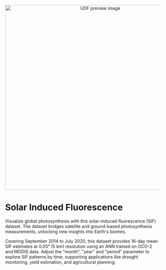 <!--fused:preview-->
<p align="center"><img src="https://fused-magic.s3.us-west-2.amazonaws.com/thumbnails/udfs-staging/sif.png" width="600" alt="UDF preview image"></p>

<!--fused:readme-->
# Solar Induced Fluorescence

Visualize global photosynthesis with this solar-induced fluorescence (SIF) dataset. The dataset bridges satellite and ground-based photosynthesis measurements, unlocking new insights into Earth's biomes.

Covering September 2014 to July 2020, this dataset provides 16-day mean SIF estimates at 0.05° (5 km) resolution using an ANN trained on OCO-2 and MODIS data. Adjust the "month", "year" and "period" parameter to explore SIF patterns by time, supporting applications like drought monitoring, yield estimation, and agricultural planning. 


